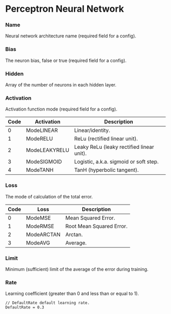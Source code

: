 # Perceptron Neural Network

### Name

Neural network architecture name (required field for a config).

### Bias

The neuron bias, false or true (required field for a config).

### Hidden

Array of the number of neurons in each hidden layer.

### Activation

Activation function mode (required field for a config).

| Code | Activation    | Description                               |
| ---- | ------------- | ----------------------------------------- |
| 0    | ModeLINEAR    | Linear/identity.                          |
| 1    | ModeRELU      | ReLu (rectified linear unit).             |
| 2    | ModeLEAKYRELU | Leaky ReLu (leaky rectified linear unit). |
| 3    | ModeSIGMOID   | Logistic, a.k.a. sigmoid or soft step.    |
| 4    | ModeTANH      | TanH (hyperbolic tangent).                |

### Loss

The mode of calculation of the total error.

| Code | Loss       | Description              |
| ---- | ---------- | ------------------------ |
| 0    | ModeMSE    | Mean Squared Error.      |
| 1    | ModeRMSE   | Root Mean Squared Error. |
| 2    | ModeARCTAN | Arctan.                  |
| 3    | ModeAVG    | Average.                 |



### Limit

Minimum (sufficient) limit of the average of the error during training.

### Rate

Learning coefficient (greater than 0 and less than or equal to 1).

	// DefaultRate default learning rate.
	DefaultRate = 0.3